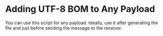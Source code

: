# Adding UTF-8 BOM to Any Payload

You can use this script for any payload. Ideally, use it after generating the file and just before sending the message to the receiver.
